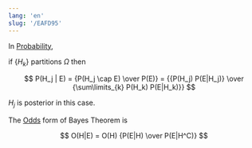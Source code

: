 ```yaml
---
lang: 'en'
slug: '/EAFD95'
---
```


In [Probability](./../.././docs/pages/Probability.md),

if $\{H_k\}$ partitions $\Omega$ then

$$
P(H_j | E) = {P(H_j \cap E) \over P(E)} = {{P(H_j) P(E|H_j)} \over {\sum\limits_{k} P(H_k) P(E|H_k)}}
$$

$H_j$ is posterior in this case.

The [Odds](./../.././docs/pages/Odds.md) form of Bayes Theorem is

$$
O(H|E) = O(H) {P(E|H) \over P(E|H^C)}
$$

<head>
  <html lang="en-US"/>
</head>
